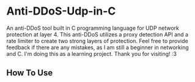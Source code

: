 # Anti-DDoS-Udp-in-C
An anti-DDoS tool built in C programming language for UDP network protection at layer 4. This anti-DDoS utilizes a proxy detection API and a rate limiter to create two strong layers of protection. Feel free to provide feedback if there are any mistakes, as I am still a beginner in networking and C. I'm doing this as a learning project. Thank you for visiting! :3

## How To Use ##
